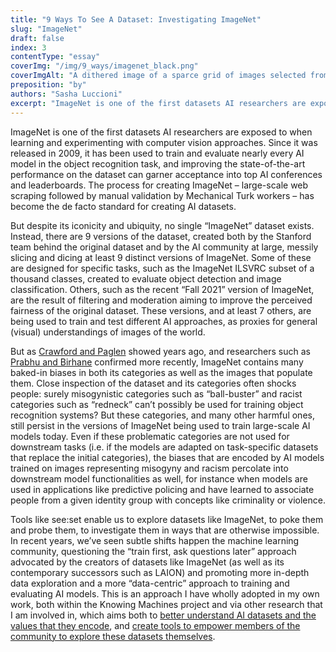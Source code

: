 ```yaml
---
title: "9 Ways To See A Dataset: Investigating ImageNet"
slug: "ImageNet"
draft: false
index: 3
contentType: "essay"
coverImg: "/img/9_ways/imagenet_black.png"
coverImgAlt: "A dithered image of a sparce grid of images selected from the ImageNet dataset"
preposition: "by"
authors: "Sasha Luccioni"
excerpt: "ImageNet is one of the first datasets AI researchers are exposed to when learning and experimenting with computer vision approaches. Since it was first released in 2009, it has been used to train and evaluate nearly every AI model in the object recognition task, and improvement upon state-of-the-art performance on the dataset can translate into getting accepted into top AI conferences and appearing on leaderboards."
---
```


ImageNet is one of the first datasets AI researchers are exposed to when learning and experimenting with computer vision approaches. Since it was released in 2009, it has been used to train and evaluate nearly every AI model in the object recognition task, and improving the state-of-the-art performance on the dataset can garner acceptance into top AI conferences and leaderboards. The process for creating  ImageNet – large-scale web scraping followed by manual validation by Mechanical Turk workers – has become the de facto standard for creating AI datasets.

But despite its iconicity and ubiquity, no single “ImageNet” dataset exists. Instead, there are 9 versions of the dataset, created both by the Stanford team behind the original dataset and by the AI community at large, messily slicing and dicing at least 9 distinct versions of ImageNet. Some of these are designed for specific tasks, such as the ImageNet ILSVRC subset of a thousand classes, created to evaluate object detection and image classification.  Others, such as the recent “Fall 2021” version of ImageNet, are the result of filtering and moderation aiming to improve the perceived fairness of the original dataset. These versions, and at least 7 others, are being used to train and test different AI approaches, as proxies for general (visual) understandings of images of the world.


But as [Crawford and Paglen](https://excavating.ai/) showed years ago, and researchers such as [Prabhu and Birhane](https://arxiv.org/abs/2006.16923) confirmed more recently, ImageNet contains many baked-in biases in both its categories as well as the images that populate them. Close inspection of the dataset and its categories often shocks people: surely misogynistic categories such as “ball-buster” and racist categories such as “redneck” can’t possibly be used for training object recognition systems? But these categories, and many other harmful ones, still persist in the versions of ImageNet being used to train  large-scale AI models today. Even if these problematic categories are not used for downstream tasks (i.e. if the models are adapted on task-specific datasets that replace the initial categories), the biases that are encoded by AI models trained on images representing misogyny and racism percolate into downstream model functionalities as well, for instance when models are used in applications like predictive policing and have learned to associate people from a given identity group with concepts like criminality or violence.

Tools like see:set enable us to explore datasets like ImageNet, to poke them and probe them, to investigate them in ways  that are otherwise impossible. In recent years, we’ve seen subtle shifts happen the machine learning community, questioning the “train first, ask questions later” approach advocated by the creators of datasets like ImageNet (as well as its contemporary successors such as LAION) and promoting more in-depth data exploration and a more “data-centric” approach to training and evaluating AI models. This is an approach I have wholly adopted in my own work, both within the Knowing Machines project and via other research that I am involved in, which aims both to [better understand AI datasets and the values that they encode](https://arxiv.org/abs/2208.11695), and [create tools to empower members of the community to explore these datasets themselves](https://huggingface.co/blog/data-measurements-tool).  

